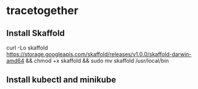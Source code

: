 # tracetogether

## Install Skaffold
curl -Lo skaffold https://storage.googleapis.com/skaffold/releases/v1.0.0/skaffold-darwin-amd64 && chmod +x skaffold && sudo mv skaffold /usr/local/bin

## Install kubectl and minikube
